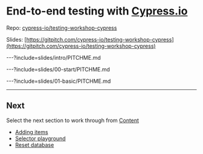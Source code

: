 # End-to-end testing with [Cypress.io](https://cypress.io)

Repo: [cypress-io/testing-workshop-cypress](https://github.com/cypress-io/testing-workshop-cypress)

Slides: [https://gitpitch.com/cypress-io/testing-workshop-cypress](https://gitpitch.com/cypress-io/testing-workshop-cypress)

---?include=slides/intro/PITCHME.md

---?include=slides/00-start/PITCHME.md

---?include=slides/01-basic/PITCHME.md

---

## Next

Select the next section to work through from [Content](https://github.com/cypress-io/testing-workshop-cypress#content-)

- [Adding items](https://gitpitch.com/cypress-io/testing-workshop-cypress?p=slides/02-adding-items)
- [Selector playground](https://gitpitch.com/cypress-io/testing-workshop-cypress?p=slides/03-selector-playground)
- [Reset database](https://gitpitch.com/cypress-io/testing-workshop-cypress?p=slides/04-reset-state)
